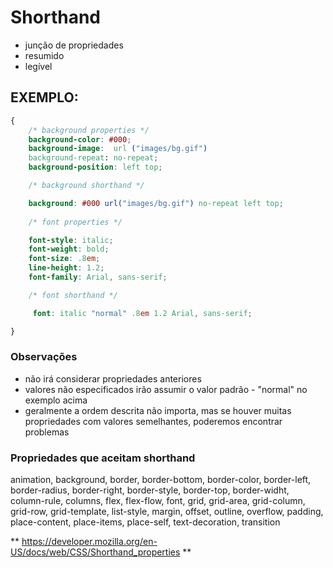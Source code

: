 # Shorthand

* junção de propriedades
* resumido
* legível

## EXEMPLO:


```css
{
    /* background properties */
    background-color: #000;
    background-image:  url ("images/bg.gif")
    background-repeat: no-repeat;
    background-position: left top;

    /* background shorthand */

    background: #000 url("images/bg.gif") no-repeat left top;
       
    /* font properties */

    font-style: italic;
    font-weight: bold;
    font-size: .8em;
    line-height: 1.2;
    font-family: Arial, sans-serif;

    /* font shorthand */

     font: italic "normal" .8em 1.2 Arial, sans-serif;

}

```

### Observações

* não irá considerar propriedades anteriores
* valores não especificados irão assumir o valor padrão - "normal" no exemplo acima
* geralmente a ordem descrita não importa, mas se houver muitas propriedades com valores semelhantes, poderemos encontrar problemas

### Propriedades que aceitam shorthand

animation, background, border, border-bottom, border-color, border-left, border-radius, border-right, border-style, border-top, border-widht, column-rule, columns, flex, flex-flow, font, grid, grid-area, grid-column, grid-row, grid-template, list-style, margin, offset, outline, overflow, padding, place-content, place-items, place-self, text-decoration, transition

** https://developer.mozilla.org/en-US/docs/web/CSS/Shorthand_properties **


